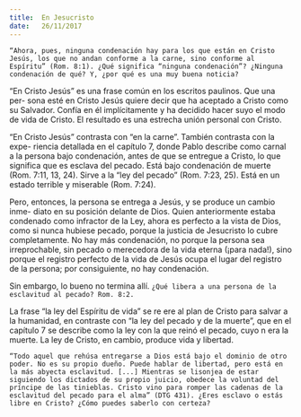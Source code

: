```yaml
---
title:  En Jesucristo
date:   26/11/2017
---
```


`“Ahora, pues, ninguna condenación hay para los que están en Cristo Jesús, los que no andan conforme a la carne, sino conforme al Espíritu” (Rom. 8:1). ¿Qué significa “ninguna condenación”? ¿Ninguna condenación de qué? Y, ¿por qué es una muy buena noticia?`

“En Cristo Jesús” es una frase común en los escritos paulinos. Que una per- sona esté en Cristo Jesús quiere decir que ha aceptado a Cristo como su Salvador. Confía en él implícitamente y ha decidido hacer suyo el modo de vida de Cristo. El resultado es una estrecha unión personal con Cristo.

“En Cristo Jesús” contrasta con “en la carne”. También contrasta con la expe- riencia detallada en el capítulo 7, donde Pablo describe como carnal a la persona bajo condenación, antes de que se entregue a Cristo, lo que significa que es esclava del pecado. Está bajo condenación de muerte (Rom. 7:11, 13, 24). Sirve a la “ley del pecado” (Rom. 7:23, 25). Está en un estado terrible y miserable (Rom. 7:24).

Pero, entonces, la persona se entrega a Jesús, y se produce un cambio inme- diato en su posición delante de Dios. Quien anteriormente estaba condenado como infractor de la Ley, ahora es perfecto a la vista de Dios, como si nunca hubiese pecado, porque la justicia de Jesucristo lo cubre completamente. No hay más condenación, no porque la persona sea irreprochable, sin pecado o merecedora de la vida eterna (¡para nada!), sino porque el registro perfecto de la vida de Jesús ocupa el lugar del registro de la persona; por consiguiente, no hay condenación.

Sin embargo, lo bueno no termina allí.
`¿Qué libera a una persona de la esclavitud al pecado? Rom. 8:2.`

La frase “la ley del Espíritu de vida” se re ere al plan de Cristo para salvar a la humanidad, en contraste con “la ley del pecado y de la muerte”, que en el capítulo 7 se describe como la ley con la que reinó el pecado, cuyo  n era la muerte. La ley de Cristo, en cambio, produce vida y libertad.

`“Todo aquel que rehúsa entregarse a Dios está bajo el dominio de otro poder. No es su propio dueño. Puede hablar de libertad, pero está en la más abyecta esclavitud. [...] Mientras se lisonjea de estar siguiendo los dictados de su propio juicio, obedece la voluntad del príncipe de las tinieblas. Cristo vino para romper las cadenas de la esclavitud del pecado para el alma” (DTG 431). ¿Eres esclavo o estás libre en Cristo? ¿Cómo puedes saberlo con certeza?`